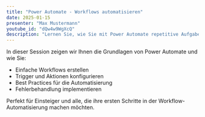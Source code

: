 ```yaml
---
title: "Power Automate - Workflows automatisieren"
date: 2025-01-15
presenter: "Max Mustermann"
youtube_id: "dQw4w9WgXcQ"
description: "Lernen Sie, wie Sie mit Power Automate repetitive Aufgaben automatisieren und Ihre Produktivität steigern."
---
```


In dieser Session zeigen wir Ihnen die Grundlagen von Power Automate und wie Sie:

- Einfache Workflows erstellen
- Trigger und Aktionen konfigurieren
- Best Practices für die Automatisierung
- Fehlerbehandlung implementieren

Perfekt für Einsteiger und alle, die ihre ersten Schritte in der Workflow-Automatisierung machen möchten.
